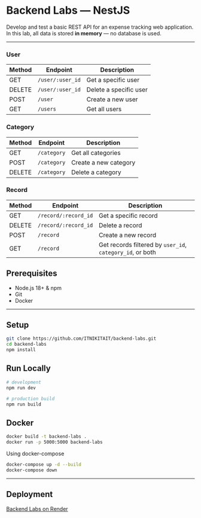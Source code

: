 # Backend Labs — NestJS

Develop and test a basic REST API for an expense tracking web application. In this lab, all data is stored **in memory** — no database is used.

---

### User

| Method | Endpoint         | Description            |
| ------ | ---------------- | ---------------------- |
| GET    | `/user/:user_id` | Get a specific user    |
| DELETE | `/user/:user_id` | Delete a specific user |
| POST   | `/user`          | Create a new user      |
| GET    | `/users`         | Get all users          |

### Category

| Method | Endpoint    | Description           |
| ------ | ----------- | --------------------- |
| GET    | `/category` | Get all categories    |
| POST   | `/category` | Create a new category |
| DELETE | `/category` | Delete a category     |

### Record

| Method | Endpoint             | Description                                               |
| ------ | -------------------- | --------------------------------------------------------- |
| GET    | `/record/:record_id` | Get a specific record                                     |
| DELETE | `/record/:record_id` | Delete a record                                           |
| POST   | `/record`            | Create a new record                                       |
| GET    | `/record`            | Get records filtered by `user_id`, `category_id`, or both |

## Prerequisites

- Node.js 18+ & npm
- Git
- Docker

---

## Setup

```bash
git clone https://github.com/ITNIKITAIT/backend-labs.git
cd backend-labs
npm install
```

## Run Locally

```bash
# development
npm run dev

# production build
npm run build
```

## Docker

```bash
docker build -t backend-labs .
docker run -p 5000:5000 backend-labs
```

Using docker-compose

```bash
docker-compose up -d --build
docker-compose down
```

---

## Deployment

[Backend Labs on Render](https://backend-lab-2-h00x.onrender.com)
